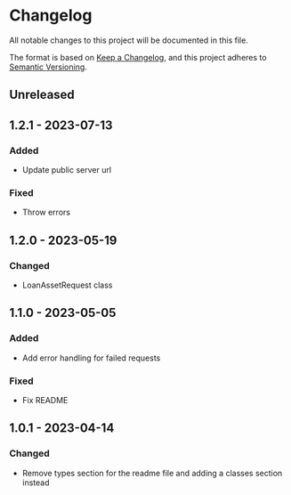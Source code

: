 # Changelog

All notable changes to this project will be documented in this file.

The format is based on [Keep a Changelog](https://keepachangelog.com/en/1.0.0/),
and this project adheres to [Semantic Versioning](https://semver.org/spec/v2.0.0.html).

## Unreleased

## 1.2.1 - 2023-07-13
### Added
- Update public server url

### Fixed
- Throw errors

## 1.2.0 - 2023-05-19
### Changed
- LoanAssetRequest class

## 1.1.0 - 2023-05-05
### Added
- Add error handling for failed requests

### Fixed
- Fix README

## 1.0.1 - 2023-04-14
### Changed
- Remove types section for the readme file and adding a classes section instead
